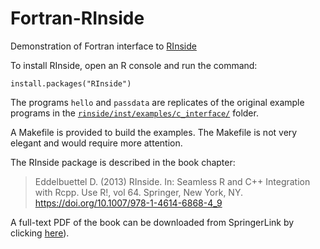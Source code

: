 # Fortran-RInside

Demonstration of Fortran interface to [RInside](https://github.com/eddelbuettel/rinside)

To install RInside, open an R console and run the command:

```
install.packages("RInside")
```

The programs `hello` and `passdata` are replicates of the original example programs in the [`rinside/inst/examples/c_interface/`](https://github.com/eddelbuettel/rinside/tree/master/inst/examples/c_interface) folder.

A Makefile is provided to build the examples. The Makefile is not very elegant and would require more attention.

The RInside package is described in the book chapter:

> Eddelbuettel D. (2013) RInside. In: Seamless R and C++ Integration with Rcpp. Use R!, vol 64. Springer, New York, NY. https://doi.org/10.1007/978-1-4614-6868-4_9

A full-text PDF of the book can be downloaded from SpringerLink by clicking [here](https://link.springer.com/content/pdf/10.1007%2F978-1-4614-6868-4.pdf)).

